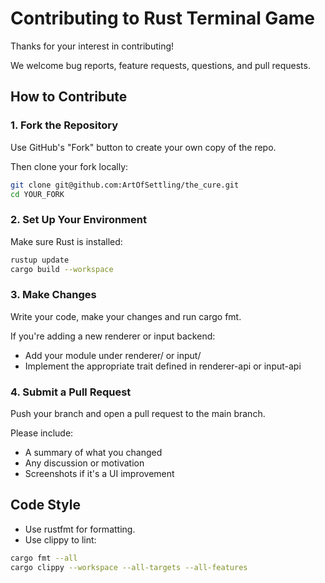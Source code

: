 # Contributing to Rust Terminal Game

Thanks for your interest in contributing!

We welcome bug reports, feature requests, questions, and pull requests.

## How to Contribute

### 1. Fork the Repository

Use GitHub's "Fork" button to create your own copy of the repo.

Then clone your fork locally:

```bash
git clone git@github.com:ArtOfSettling/the_cure.git
cd YOUR_FORK
```

### 2. Set Up Your Environment

Make sure Rust is installed:

```bash
rustup update
cargo build --workspace
```

### 3. Make Changes
Write your code, make your changes and run cargo fmt.

If you're adding a new renderer or input backend:
- Add your module under renderer/ or input/
- Implement the appropriate trait defined in renderer-api or input-api

### 4. Submit a Pull Request

Push your branch and open a pull request to the main branch.

Please include:
- A summary of what you changed
- Any discussion or motivation
- Screenshots if it's a UI improvement

## Code Style

- Use rustfmt for formatting.
- Use clippy to lint:
```bash
cargo fmt --all
cargo clippy --workspace --all-targets --all-features
```
